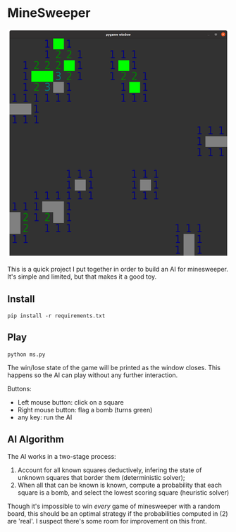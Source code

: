 # MineSweeper

![Screenshot](screenshot.png)

This is a quick project I put together in order to build an AI for minesweeper.  It's simple and limited, but that makes it a good toy.

## Install

    pip install -r requirements.txt

## Play

    python ms.py

The win/lose state of the game will be printed as the window closes.  This happens so the AI can play without any further interaction.

Buttons:

 * Left mouse button: click on a square
 * Right mouse button: flag a bomb (turns green)
 * any key: run the AI

## AI Algorithm
The AI works in a two-stage process:

 1. Account for all known squares deductively, infering the state of unknown squares that border them (deterministic solver);
 2. When all that can be known is known, compute a probability that each square is a bomb, and select the lowest scoring square (heuristic solver)

Though it's impossible to win _every_ game of minesweeper with a random board, this should be an optimal strategy if the probabilities computed in (2) are 'real'.  I suspect there's some room for improvement on this front.